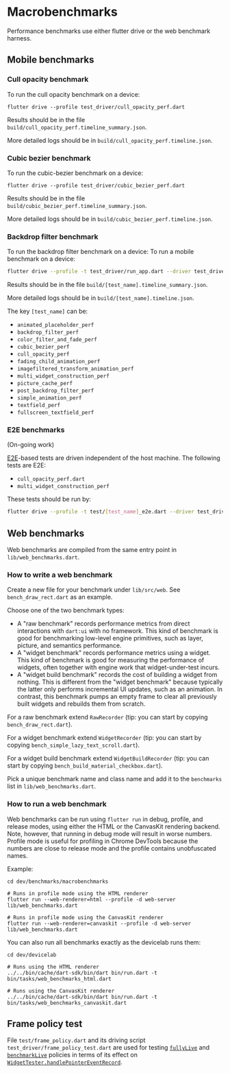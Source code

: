 # Macrobenchmarks

Performance benchmarks use either flutter drive or the web benchmark harness.

## Mobile benchmarks

### Cull opacity benchmark

To run the cull opacity benchmark on a device:

```
flutter drive --profile test_driver/cull_opacity_perf.dart
```

Results should be in the file `build/cull_opacity_perf.timeline_summary.json`.

More detailed logs should be in `build/cull_opacity_perf.timeline.json`.

### Cubic bezier benchmark

To run the cubic-bezier benchmark on a device:

```
flutter drive --profile test_driver/cubic_bezier_perf.dart
```

Results should be in the file `build/cubic_bezier_perf.timeline_summary.json`.

More detailed logs should be in `build/cubic_bezier_perf.timeline.json`.

### Backdrop filter benchmark

To run the backdrop filter benchmark on a device:
To run a mobile benchmark on a device:

```bash
flutter drive --profile -t test_driver/run_app.dart --driver test_driver/[test_name]_test.dart
```

Results should be in the file `build/[test_name].timeline_summary.json`.

More detailed logs should be in `build/[test_name].timeline.json`.

The key `[test_name]` can be:

- `animated_placeholder_perf`
- `backdrop_filter_perf`
- `color_filter_and_fade_perf`
- `cubic_bezier_perf`
- `cull_opacity_perf`
- `fading_child_animation_perf`
- `imagefiltered_transform_animation_perf`
- `multi_widget_construction_perf`
- `picture_cache_perf`
- `post_backdrop_filter_perf`
- `simple_animation_perf`
- `textfield_perf`
- `fullscreen_textfield_perf`

### E2E benchmarks

(On-going work)

[E2E](https://pub.dev/packages/e2e)-based tests are driven independent of the
host machine. The following tests are E2E:

- `cull_opacity_perf.dart`
- `multi_widget_construction_perf`

These tests should be run by:

```bash
flutter drive --profile -t test/[test_name]_e2e.dart --driver test_driver/e2e_test.dart
```

## Web benchmarks

Web benchmarks are compiled from the same entry point in `lib/web_benchmarks.dart`.

### How to write a web benchmark

Create a new file for your benchmark under `lib/src/web`. See `bench_draw_rect.dart`
as an example.

Choose one of the two benchmark types:

- A "raw benchmark" records performance metrics from direct interactions with
  `dart:ui` with no framework. This kind of benchmark is good for benchmarking
  low-level engine primitives, such as layer, picture, and semantics performance.
- A "widget benchmark" records performance metrics using a widget. This kind of
  benchmark is good for measuring the performance of widgets, often together with
  engine work that widget-under-test incurs.
- A "widget build benchmark" records the cost of building a widget from nothing.
  This is different from the "widget benchmark" because typically the latter
  only performs incremental UI updates, such as an animation. In contrast, this
  benchmark pumps an empty frame to clear all previously built widgets and
  rebuilds them from scratch.

For a raw benchmark extend `RawRecorder` (tip: you can start by copying
`bench_draw_rect.dart`).

For a widget benchmark extend `WidgetRecorder` (tip: you can start by copying
`bench_simple_lazy_text_scroll.dart`).

For a widget build benchmark extend `WidgetBuildRecorder` (tip: you can start by copying
`bench_build_material_checkbox.dart`).

Pick a unique benchmark name and class name and add it to the `benchmarks` list
in `lib/web_benchmarks.dart`.

### How to run a web benchmark

Web benchmarks can be run using `flutter run` in debug, profile, and release
modes, using either the HTML or the CanvasKit rendering backend. Note, however,
that running in debug mode will result in worse numbers. Profile mode is useful
for profiling in Chrome DevTools because the numbers are close to release mode
and the profile contains unobfuscated names.

Example:

```
cd dev/benchmarks/macrobenchmarks

# Runs in profile mode using the HTML renderer
flutter run --web-renderer=html --profile -d web-server lib/web_benchmarks.dart

# Runs in profile mode using the CanvasKit renderer
flutter run --web-renderer=canvaskit --profile -d web-server lib/web_benchmarks.dart
```

You can also run all benchmarks exactly as the devicelab runs them:

```
cd dev/devicelab

# Runs using the HTML renderer
../../bin/cache/dart-sdk/bin/dart bin/run.dart -t bin/tasks/web_benchmarks_html.dart

# Runs using the CanvasKit renderer
../../bin/cache/dart-sdk/bin/dart bin/run.dart -t bin/tasks/web_benchmarks_canvaskit.dart
```

## Frame policy test

File `test/frame_policy.dart` and its driving script `test_driver/frame_policy_test.dart`
are used for testing [`fullyLive`](https://api.flutter.dev/flutter/flutter_test/LiveTestWidgetsFlutterBindingFramePolicy-class.html)
and [`benchmarkLive`](https://api.flutter.dev/flutter/flutter_test/LiveTestWidgetsFlutterBindingFramePolicy-class.html)
policies in terms of its effect on [`WidgetTester.handlePointerEventRecord`](https://master-api.flutter.dev/flutter/flutter_test/WidgetTester/handlePointerEventRecord.html).
